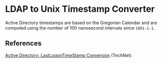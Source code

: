 # LDAP to Unix Timestamp Converter

Active Directory timestamps are based on the Gregorian Calendar and are computed using the number of 100 nanosecond intervals since `1601-1-1`.

## References

[Active Directory: LastLogonTimeStamp Conversion](https://social.technet.microsoft.com/wiki/contents/articles/12814.active-directory-lastlogontimestamp-conversion.aspx) (TechNet)
